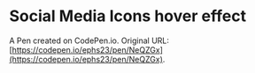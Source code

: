# Social Media Icons hover effect 

A Pen created on CodePen.io. Original URL: [https://codepen.io/ephs23/pen/NeQZGx](https://codepen.io/ephs23/pen/NeQZGx).


